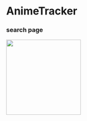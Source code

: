 #  AnimeTracker
### search page
<img src="[https://your-image-url.type](https://github.com/Hypocrite1023/AnimeTracker/blob/main/demo/Simulator%20Screenshot%20-%20iPhone%2015%20Pro%20-%202024-07-17%20at%2022.38.56.png)" width="200">
